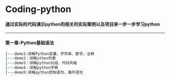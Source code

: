 # Coding-python

#### 通过实际的代码演示python的相关的实际案例以及项目来一步一步学习python

------



#### 第一章-Python基础语法

```sh
|---demo1:讲解Python变量、字符串、数字、注释
|---demo2：讲解ython列表
|---demo3：讲解python元组、代码风格
|---demo4：讲解python字典
|---demo5:讲解python控制语句、循环语句
```





